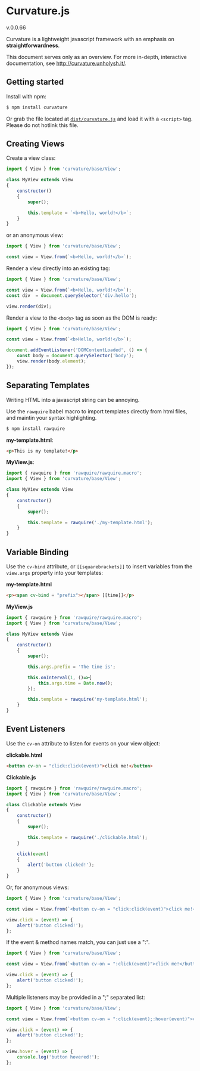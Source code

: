 # Curvature.js

v.0.0.66

Curvature is a lightweight javascript framework with an emphasis on **straightforwardness**.

This document serves only as an overview. For more in-depth, interactive documentation, see http://curvature.unholysh.it/.

## Getting started

Install with npm:

```sh
$ npm install curvature
```

Or grab the file located at [`dist/curvature.js`](https://raw.githubusercontent.com/seanmorris/curvature-2/master/dist/curvature.js) and load it with a `<script>` tag. Please do not hotlink this file.


## Creating Views

Create a view class:

```javascript
import { View } from 'curvature/base/View';

class MyView extends View
{
	constructor()
	{
		super();

		this.template = `<b>Hello, world!</b>`;
	}
}
```
or an anonymous view:

```javascript
import { View } from 'curvature/base/View';

const view = View.from(`<b>Hello, world!</b>`);

```

Render a view directly into an existing tag:

```javascript
import { View } from 'curvature/base/View';

const view = View.from(`<b>Hello, world!</b>`);
const div  = document.querySelector('div.hello');

view.render(div);
```

Render a view to the `<body>` tag as soon as the DOM is ready:

```javascript
import { View } from 'curvature/base/View';

const view = View.from(`<b>Hello, world!</b>`);

document.addEventListener('DOMContentLoaded', () => {
	const body = document.querySelector('body');
	view.render(body.element);
});

```
## Separating Templates

Writing HTML into a javascript string can be annoying.

Use the `rawquire` babel macro to import templates directly from html files, and maintin your syntax highlighting.

```sh
$ npm install rawquire
```

**my-template.html**:
```html
<p>This is my template!</p>
```

**MyView.js**:
```javascript
import { rawquire } from 'rawquire/rawquire.macro';
import { View } from 'curvature/base/View';

class MyView extends View
{
	constructor()
	{
		super();

		this.template = rawquire('./my-template.html');
	}
}
```

## Variable Binding

Use the `cv-bind` attribute, or `[[squarebrackets]]`  to insert variables from the `view.args` property into your templates:

**my-template.html**
```html
<p><span cv-bind = "prefix"></span> [[time]]</p>
```

**MyView.js**
```javascript
import { rawquire } from 'rawquire/rawquire.macro';
import { View } from 'curvature/base/View';

class MyView extends View
{
	constructor()
	{
		super();

		this.args.prefix = 'The time is';

		this.onInterval(1, ()=>{
			this.args.time = Date.now();
		});

		this.template = rawquire('my-template.html');
	}
}
```

## Event Listeners

Use the `cv-on` attribute to listen for events on your view object:

**clickable.html**
```html
<button cv-on = "click:click(event)">click me!</button>
```

**Clickable.js**
```javascript
import { rawquire } from 'rawquire/rawquire.macro';
import { View } from 'curvature/base/View';

class Clickable extends View
{
	constructor()
	{
		super();

		this.template = rawquire('./clickable.html');
	}

	click(event)
	{
		alert('button clicked!');
	}
}
```

Or, for anonymous views:

```javascript
import { View } from 'curvature/base/View';

const view = View.from(`<button cv-on = "click:click(event)">click me!</button>`);

view.click = (event) => {
	alert('button clicked!');
};

```

If the event & method names match, you can just use a ":".

```javascript
import { View } from 'curvature/base/View';

const view = View.from(`<button cv-on = ":click(event)">click me!</button>`);

view.click = (event) => {
	alert('button clicked!');
};

```

Multiple listeners may be provided in a ";" separated list:

```javascript
import { View } from 'curvature/base/View';

const view = View.from(`<button cv-on = ":click(event);:hover(event)">click me!</button>`);

view.click = (event) => {
	alert('button clicked!');
};

view.hover = (event) => {
	console.log('button hovered!');
};

```
